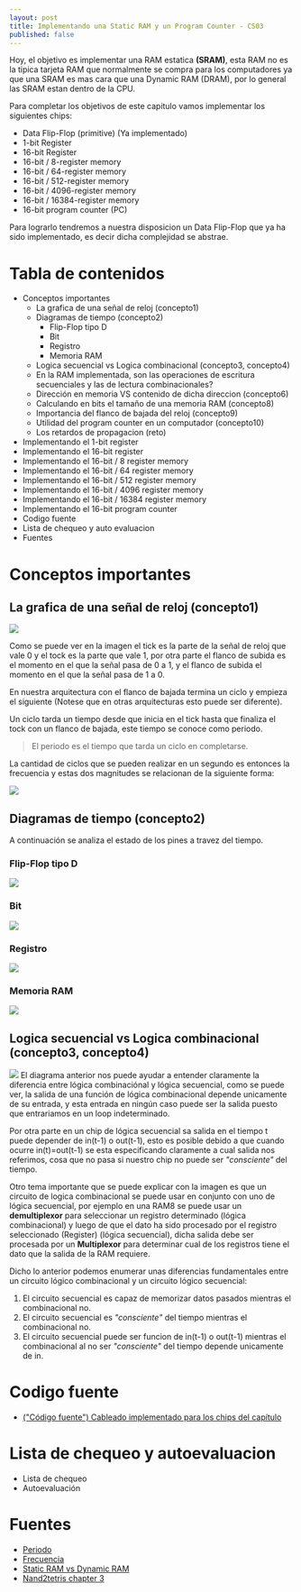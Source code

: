 ```yaml
---
layout: post
title: Implementando una Static RAM y un Program Counter - CS03
published: false
---
```


Hoy, el objetivo es implementar una RAM estatica **(SRAM)**, esta RAM no es la tipica tarjeta RAM que normalmente se compra para los computadores ya que una SRAM es mas cara que una Dynamic RAM (DRAM), por lo general las SRAM estan dentro de la CPU.

Para completar los objetivos de este capitulo vamos implementar los siguientes chips:
- Data Flip-Flop (primitive) (Ya implementado)
- 1-bit Register
- 16-bit Register
- 16-bit / 8-register memory	
- 16-bit / 64-register memory
- 16-bit / 512-register memory
- 16-bit / 4096-register memory
- 16-bit / 16384-register memory	
- 16-bit program counter (PC)

Para lograrlo tendremos a nuestra disposicion un Data Flip-Flop que ya ha sido implementado, es decir dicha complejidad se abstrae.

# Tabla de contenidos
- Conceptos importantes
  - La grafica de una señal de reloj (concepto1)
  - Diagramas de tiempo (concepto2)
    - Flip-Flop tipo D
    - Bit
    - Registro
    - Memoria RAM
  - Logica secuencial vs Logica combinacional (concepto3, concepto4)
  - En la RAM implementada, son las operaciones de escritura secuenciales y las de lectura combinacionales?
  - Dirección en memoria VS contenido de dicha direccion (concepto6)
  - Calculando en bits el tamaño de una memoria RAM (concepto8)
  - Importancia del flanco de bajada del reloj (concepto9)
  - Utilidad del program counter en un computador (concepto10)
  - Los retardos de propagacion (reto)
- Implementando el 1-bit register
- Implementando el 16-bit register
- Implementando el 16-bit / 8 register memory
- Implementando el 16-bit / 64 register memory
- Implementando el 16-bit / 512 register memory
- Implementando el 16-bit / 4096 register memory
- Implementando el 16-bit / 16384 register memory
- Implementando el 16-bit program counter
- Codigo fuente
- Lista de chequeo y auto evaluacion
- Fuentes
 
# Conceptos importantes
## La grafica de una señal de reloj (concepto1)
![](http://imgur.com/FD627fF.gif)

Como se puede ver en la imagen el tick es la parte de la señal de reloj que vale 0 y el tock es la parte que vale 1, por otra parte el flanco de subida es el momento en el que la señal pasa de 0 a 1, y el flanco de subida el momento en el que la señal pasa de 1 a 0.

En nuestra arquitectura con el flanco de bajada termina un ciclo y empieza el siguiente (Notese que en otras arquitecturas esto puede ser diferente).

Un ciclo tarda un tiempo desde que inicia en el tick hasta que finaliza el tock con un flanco de bajada, este tiempo se conoce como periodo.

> El periodo es el tiempo que tarda un ciclo en completarse.

La cantidad de ciclos que se pueden realizar en un segundo es entonces la frecuencia y estas dos magnitudes se relacionan de la siguiente forma:

![](https://latex.codecogs.com/gif.latex?f=\frac{1}{T})

 ## Diagramas de tiempo (concepto2)
 A continuación se analiza el estado de los pines a travez del tiempo.
 ### Flip-Flop tipo D
 ![](http://imgur.com/pTORB23.gif)
 
 ### Bit
 ![](http://imgur.com/O4BcWtT.gif)
 
 ### Registro
 ![](http://imgur.com/uuEagAO.gif)
 
 
 ### Memoria RAM
 ![](http://imgur.com/i6CAF0G.gif)
 
## Logica secuencial vs Logica combinacional (concepto3, concepto4)
![](http://imgur.com/7XvlsLQ.gif)
El diagrama anterior nos puede ayudar a entender claramente la diferencia entre lógica combinaciónal y lógica secuencial, como se puede ver, la salida de una función de lógica combinacional depende unicamente de su entrada, y esta entrada en ningún caso puede ser la salida puesto que entrariamos en un loop indeterminado.

Por otra parte en un chip de lógica secuencial sa salida en el tiempo t puede depender de in(t-1) o out(t-1), esto es posible debido a que cuando ocurre in(t)=out(t-1) se esta especificando claramente a cual salida nos referimos, cosa que no pasa si nuestro chip no puede ser *"consciente"* del tiempo.

Otro tema importante que se puede explicar con la imagen es que un circuito de logica combinacional se puede usar en conjunto con uno de lógica secuencial, por ejemplo en una RAM8 se puede usar un **demultiplexor** para seleccionar un registro determinado (lógica combinacional) y luego de que el dato ha sido procesado por el registro seleccionado (Register) (lógica secuencial), dicha salida debe ser procesada por un **Multiplexor** para determinar cual de los registros tiene el dato que la salida de la RAM requiere.

Dicho lo anterior podemos enumerar unas diferencias fundamentales entre un circuito lógico combinacional y un circuito lógico secuencial:
1. El circuito secuencial es capaz de memorizar datos pasados mientras el combinacional no.
2. El circuito secuencial es *"consciente"* del tiempo mientras el combinacional no.
3. El circuito secuencial puede ser funcion de in(t-1) o out(t-1) mientras el combinacional al no ser *"consciente"* del tiempo depende unicamente de in.


# Codigo fuente
- [("Código fuente") Cableado implementado para los chips del capítulo](https://github.com/jorovipe97/computer_science_code/tree/master/projects/03)

# Lista de chequeo y autoevaluacion
- Lista de chequeo
- Autoevaluación

# Fuentes
- [Periodo](https://es.wikipedia.org/wiki/Per%C3%ADodo_de_oscilaci%C3%B3n)
- [Frecuencia](https://es.wikipedia.org/wiki/Frecuencia)
- [Static RAM vs Dynamic RAM](https://www.quora.com/What-is-the-difference-between-DRAM-SRAM-and-SDRAM-Which-one-is-the-best-RAM-technology)
- [Nand2tetris chapter 3](http://nand2tetris.org/03.php)
